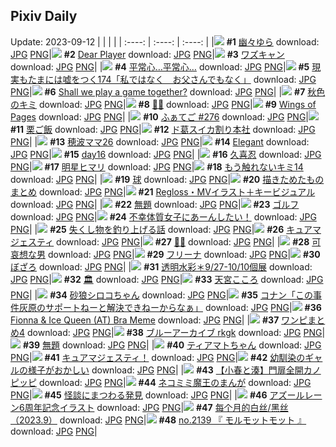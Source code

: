 ## Pixiv Daily
Update: 2023-09-12
|      |      |      |
| :----: | :----: | :----: |
|![](https://pixiv.microyu.workers.dev/c/240x480/img-master/img/2023/09/10/00/01/50/111588052_p0_master1200.jpg) **#1** [幽々ゆら](https://www.pixiv.net/artworks/111588052) download: [JPG](https://pixiv.microyu.workers.dev/img-original/img/2023/09/10/00/01/50/111588052_p0.jpg) [PNG](https://pixiv.microyu.workers.dev/img-original/img/2023/09/10/00/01/50/111588052_p0.png)|![](https://pixiv.microyu.workers.dev/c/240x480/img-master/img/2023/09/10/00/16/15/111588732_p0_master1200.jpg) **#2** [Dear Player](https://www.pixiv.net/artworks/111588732) download: [JPG](https://pixiv.microyu.workers.dev/img-original/img/2023/09/10/00/16/15/111588732_p0.jpg) [PNG](https://pixiv.microyu.workers.dev/img-original/img/2023/09/10/00/16/15/111588732_p0.png)|![](https://pixiv.microyu.workers.dev/c/240x480/img-master/img/2023/09/10/00/01/11/111587971_p0_master1200.jpg) **#3** [ワズキャン](https://www.pixiv.net/artworks/111587971) download: [JPG](https://pixiv.microyu.workers.dev/img-original/img/2023/09/10/00/01/11/111587971_p0.jpg) [PNG](https://pixiv.microyu.workers.dev/img-original/img/2023/09/10/00/01/11/111587971_p0.png)|
|![](https://pixiv.microyu.workers.dev/c/240x480/img-master/img/2023/09/11/08/04/52/111628494_p0_master1200.jpg) **#4** [平常心…平常心…](https://www.pixiv.net/artworks/111628494) download: [JPG](https://pixiv.microyu.workers.dev/img-original/img/2023/09/11/08/04/52/111628494_p0.jpg) [PNG](https://pixiv.microyu.workers.dev/img-original/img/2023/09/11/08/04/52/111628494_p0.png)|![](https://pixiv.microyu.workers.dev/c/240x480/img-master/img/2023/09/10/18/00/09/111608765_p0_master1200.jpg) **#5** [現実もたまには嘘をつく174「私ではなく　お父さんでもなく」](https://www.pixiv.net/artworks/111608765) download: [JPG](https://pixiv.microyu.workers.dev/img-original/img/2023/09/10/18/00/09/111608765_p0.jpg) [PNG](https://pixiv.microyu.workers.dev/img-original/img/2023/09/10/18/00/09/111608765_p0.png)|![](https://pixiv.microyu.workers.dev/c/240x480/img-master/img/2023/09/11/00/01/14/111620923_p0_master1200.jpg) **#6** [Shall we play a game together?](https://www.pixiv.net/artworks/111620923) download: [JPG](https://pixiv.microyu.workers.dev/img-original/img/2023/09/11/00/01/14/111620923_p0.jpg) [PNG](https://pixiv.microyu.workers.dev/img-original/img/2023/09/11/00/01/14/111620923_p0.png)|
|![](https://pixiv.microyu.workers.dev/c/240x480/img-master/img/2023/09/10/00/00/18/111587842_p0_master1200.jpg) **#7** [秋色のキミ](https://www.pixiv.net/artworks/111587842) download: [JPG](https://pixiv.microyu.workers.dev/img-original/img/2023/09/10/00/00/18/111587842_p0.jpg) [PNG](https://pixiv.microyu.workers.dev/img-original/img/2023/09/10/00/00/18/111587842_p0.png)|![](https://pixiv.microyu.workers.dev/c/240x480/img-master/img/2023/09/10/04/36/12/111593732_p0_master1200.jpg) **#8** [🖤🖤](https://www.pixiv.net/artworks/111593732) download: [JPG](https://pixiv.microyu.workers.dev/img-original/img/2023/09/10/04/36/12/111593732_p0.jpg) [PNG](https://pixiv.microyu.workers.dev/img-original/img/2023/09/10/04/36/12/111593732_p0.png)|![](https://pixiv.microyu.workers.dev/c/240x480/img-master/img/2023/09/10/11/34/07/111599713_p0_master1200.jpg) **#9** [Wings of Pages](https://www.pixiv.net/artworks/111599713) download: [JPG](https://pixiv.microyu.workers.dev/img-original/img/2023/09/10/11/34/07/111599713_p0.jpg) [PNG](https://pixiv.microyu.workers.dev/img-original/img/2023/09/10/11/34/07/111599713_p0.png)|
|![](https://pixiv.microyu.workers.dev/c/240x480/img-master/img/2023/09/10/11/38/49/111599809_p0_master1200.jpg) **#10** [ふぁてご #276](https://www.pixiv.net/artworks/111599809) download: [JPG](https://pixiv.microyu.workers.dev/img-original/img/2023/09/10/11/38/49/111599809_p0.jpg) [PNG](https://pixiv.microyu.workers.dev/img-original/img/2023/09/10/11/38/49/111599809_p0.png)|![](https://pixiv.microyu.workers.dev/c/240x480/img-master/img/2023/09/10/20/52/36/111613998_p0_master1200.jpg) **#11** [栗ご飯](https://www.pixiv.net/artworks/111613998) download: [JPG](https://pixiv.microyu.workers.dev/img-original/img/2023/09/10/20/52/36/111613998_p0.jpg) [PNG](https://pixiv.microyu.workers.dev/img-original/img/2023/09/10/20/52/36/111613998_p0.png)|![](https://pixiv.microyu.workers.dev/c/240x480/img-master/img/2023/09/10/16/21/55/111606075_p0_master1200.jpg) **#12** [ド葛スイカ割り本社](https://www.pixiv.net/artworks/111606075) download: [JPG](https://pixiv.microyu.workers.dev/img-original/img/2023/09/10/16/21/55/111606075_p0.jpg) [PNG](https://pixiv.microyu.workers.dev/img-original/img/2023/09/10/16/21/55/111606075_p0.png)|
|![](https://pixiv.microyu.workers.dev/c/240x480/img-master/img/2023/09/11/18/34/16/111637638_p0_master1200.jpg) **#13** [穂波ママ26](https://www.pixiv.net/artworks/111637638) download: [JPG](https://pixiv.microyu.workers.dev/img-original/img/2023/09/11/18/34/16/111637638_p0.jpg) [PNG](https://pixiv.microyu.workers.dev/img-original/img/2023/09/11/18/34/16/111637638_p0.png)|![](https://pixiv.microyu.workers.dev/c/240x480/img-master/img/2023/09/10/05/40/01/111590291_p0_master1200.jpg) **#14** [Elegant](https://www.pixiv.net/artworks/111590291) download: [JPG](https://pixiv.microyu.workers.dev/img-original/img/2023/09/10/05/40/01/111590291_p0.jpg) [PNG](https://pixiv.microyu.workers.dev/img-original/img/2023/09/10/05/40/01/111590291_p0.png)|![](https://pixiv.microyu.workers.dev/c/240x480/img-master/img/2023/09/10/01/00/32/111590154_p0_master1200.jpg) **#15** [day16](https://www.pixiv.net/artworks/111590154) download: [JPG](https://pixiv.microyu.workers.dev/img-original/img/2023/09/10/01/00/32/111590154_p0.jpg) [PNG](https://pixiv.microyu.workers.dev/img-original/img/2023/09/10/01/00/32/111590154_p0.png)|
|![](https://pixiv.microyu.workers.dev/c/240x480/img-master/img/2023/09/11/00/00/33/111620837_p0_master1200.jpg) **#16** [久喜忍](https://www.pixiv.net/artworks/111620837) download: [JPG](https://pixiv.microyu.workers.dev/img-original/img/2023/09/11/00/00/33/111620837_p0.jpg) [PNG](https://pixiv.microyu.workers.dev/img-original/img/2023/09/11/00/00/33/111620837_p0.png)|![](https://pixiv.microyu.workers.dev/c/240x480/img-master/img/2023/09/11/00/01/57/111621004_p0_master1200.jpg) **#17** [明星ヒマリ](https://www.pixiv.net/artworks/111621004) download: [JPG](https://pixiv.microyu.workers.dev/img-original/img/2023/09/11/00/01/57/111621004_p0.jpg) [PNG](https://pixiv.microyu.workers.dev/img-original/img/2023/09/11/00/01/57/111621004_p0.png)|![](https://pixiv.microyu.workers.dev/c/240x480/img-master/img/2023/09/11/11/39/31/111630992_p0_master1200.jpg) **#18** [もう触れないキミ14](https://www.pixiv.net/artworks/111630992) download: [JPG](https://pixiv.microyu.workers.dev/img-original/img/2023/09/11/11/39/31/111630992_p0.jpg) [PNG](https://pixiv.microyu.workers.dev/img-original/img/2023/09/11/11/39/31/111630992_p0.png)|
|![](https://pixiv.microyu.workers.dev/c/240x480/img-master/img/2023/09/10/14/25/15/111603382_p0_master1200.jpg) **#19** [球](https://www.pixiv.net/artworks/111603382) download: [JPG](https://pixiv.microyu.workers.dev/img-original/img/2023/09/10/14/25/15/111603382_p0.jpg) [PNG](https://pixiv.microyu.workers.dev/img-original/img/2023/09/10/14/25/15/111603382_p0.png)|![](https://pixiv.microyu.workers.dev/c/240x480/img-master/img/2023/09/10/01/00/16/111590132_p0_master1200.jpg) **#20** [描きためたものまとめ](https://www.pixiv.net/artworks/111590132) download: [JPG](https://pixiv.microyu.workers.dev/img-original/img/2023/09/10/01/00/16/111590132_p0.jpg) [PNG](https://pixiv.microyu.workers.dev/img-original/img/2023/09/10/01/00/16/111590132_p0.png)|![](https://pixiv.microyu.workers.dev/c/240x480/img-master/img/2023/09/11/00/16/49/111621659_p0_master1200.jpg) **#21** [Regloss・MVイラスト＋キービジュアル](https://www.pixiv.net/artworks/111621659) download: [JPG](https://pixiv.microyu.workers.dev/img-original/img/2023/09/11/00/16/49/111621659_p0.jpg) [PNG](https://pixiv.microyu.workers.dev/img-original/img/2023/09/11/00/16/49/111621659_p0.png)|
|![](https://pixiv.microyu.workers.dev/c/240x480/img-master/img/2023/09/10/09/42/55/111597624_p0_master1200.jpg) **#22** [無題](https://www.pixiv.net/artworks/111597624) download: [JPG](https://pixiv.microyu.workers.dev/img-original/img/2023/09/10/09/42/55/111597624_p0.jpg) [PNG](https://pixiv.microyu.workers.dev/img-original/img/2023/09/10/09/42/55/111597624_p0.png)|![](https://pixiv.microyu.workers.dev/c/240x480/img-master/img/2023/09/11/20/41/31/111640791_master1200.jpg) **#23** [ゴルフ](https://www.pixiv.net/artworks/111640791) download: [JPG](https://pixiv.microyu.workers.dev/img-original/img/2023/09/11/20/41/31/111640791.jpg) [PNG](https://pixiv.microyu.workers.dev/img-original/img/2023/09/11/20/41/31/111640791.png)|![](https://pixiv.microyu.workers.dev/c/240x480/img-master/img/2023/09/10/00/05/37/111588309_p0_master1200.jpg) **#24** [不幸体質女子にあーんしたい！](https://www.pixiv.net/artworks/111588309) download: [JPG](https://pixiv.microyu.workers.dev/img-original/img/2023/09/10/00/05/37/111588309_p0.jpg) [PNG](https://pixiv.microyu.workers.dev/img-original/img/2023/09/10/00/05/37/111588309_p0.png)|
|![](https://pixiv.microyu.workers.dev/c/240x480/img-master/img/2023/09/11/00/05/00/111621203_p0_master1200.jpg) **#25** [失くし物を釣り上げる話](https://www.pixiv.net/artworks/111621203) download: [JPG](https://pixiv.microyu.workers.dev/img-original/img/2023/09/11/00/05/00/111621203_p0.jpg) [PNG](https://pixiv.microyu.workers.dev/img-original/img/2023/09/11/00/05/00/111621203_p0.png)|![](https://pixiv.microyu.workers.dev/c/240x480/img-master/img/2023/09/11/00/00/30/111620825_p0_master1200.jpg) **#26** [キュアマジェスティ](https://www.pixiv.net/artworks/111620825) download: [JPG](https://pixiv.microyu.workers.dev/img-original/img/2023/09/11/00/00/30/111620825_p0.jpg) [PNG](https://pixiv.microyu.workers.dev/img-original/img/2023/09/11/00/00/30/111620825_p0.png)|![](https://pixiv.microyu.workers.dev/c/240x480/img-master/img/2023/09/10/03/37/48/111593089_p0_master1200.jpg) **#27** [🌿📙](https://www.pixiv.net/artworks/111593089) download: [JPG](https://pixiv.microyu.workers.dev/img-original/img/2023/09/10/03/37/48/111593089_p0.jpg) [PNG](https://pixiv.microyu.workers.dev/img-original/img/2023/09/10/03/37/48/111593089_p0.png)|
|![](https://pixiv.microyu.workers.dev/c/240x480/img-master/img/2023/09/10/00/06/58/111588375_p0_master1200.jpg) **#28** [可哀想な男](https://www.pixiv.net/artworks/111588375) download: [JPG](https://pixiv.microyu.workers.dev/img-original/img/2023/09/10/00/06/58/111588375_p0.jpg) [PNG](https://pixiv.microyu.workers.dev/img-original/img/2023/09/10/00/06/58/111588375_p0.png)|![](https://pixiv.microyu.workers.dev/c/240x480/img-master/img/2023/09/10/08/00/00/111596040_p0_master1200.jpg) **#29** [フリーナ](https://www.pixiv.net/artworks/111596040) download: [JPG](https://pixiv.microyu.workers.dev/img-original/img/2023/09/10/08/00/00/111596040_p0.jpg) [PNG](https://pixiv.microyu.workers.dev/img-original/img/2023/09/10/08/00/00/111596040_p0.png)|![](https://pixiv.microyu.workers.dev/c/240x480/img-master/img/2023/09/10/00/07/18/111588389_p0_master1200.jpg) **#30** [ぼざろ](https://www.pixiv.net/artworks/111588389) download: [JPG](https://pixiv.microyu.workers.dev/img-original/img/2023/09/10/00/07/18/111588389_p0.jpg) [PNG](https://pixiv.microyu.workers.dev/img-original/img/2023/09/10/00/07/18/111588389_p0.png)|
|![](https://pixiv.microyu.workers.dev/c/240x480/img-master/img/2023/09/11/00/00/17/111620781_p0_master1200.jpg) **#31** [透明水彩＊9/27-10/10個展](https://www.pixiv.net/artworks/111620781) download: [JPG](https://pixiv.microyu.workers.dev/img-original/img/2023/09/11/00/00/17/111620781_p0.jpg) [PNG](https://pixiv.microyu.workers.dev/img-original/img/2023/09/11/00/00/17/111620781_p0.png)|![](https://pixiv.microyu.workers.dev/c/240x480/img-master/img/2023/09/10/03/33/59/111593046_p0_master1200.jpg) **#32** [🏛](https://www.pixiv.net/artworks/111593046) download: [JPG](https://pixiv.microyu.workers.dev/img-original/img/2023/09/10/03/33/59/111593046_p0.jpg) [PNG](https://pixiv.microyu.workers.dev/img-original/img/2023/09/10/03/33/59/111593046_p0.png)|![](https://pixiv.microyu.workers.dev/c/240x480/img-master/img/2023/09/10/16/22/16/111606084_p0_master1200.jpg) **#33** [天宮こころ](https://www.pixiv.net/artworks/111606084) download: [JPG](https://pixiv.microyu.workers.dev/img-original/img/2023/09/10/16/22/16/111606084_p0.jpg) [PNG](https://pixiv.microyu.workers.dev/img-original/img/2023/09/10/16/22/16/111606084_p0.png)|
|![](https://pixiv.microyu.workers.dev/c/240x480/img-master/img/2023/09/10/00/01/20/111587990_p0_master1200.jpg) **#34** [砂狼シロコちゃん](https://www.pixiv.net/artworks/111587990) download: [JPG](https://pixiv.microyu.workers.dev/img-original/img/2023/09/10/00/01/20/111587990_p0.jpg) [PNG](https://pixiv.microyu.workers.dev/img-original/img/2023/09/10/00/01/20/111587990_p0.png)|![](https://pixiv.microyu.workers.dev/c/240x480/img-master/img/2023/09/10/16/40/24/111606568_p0_master1200.jpg) **#35** [コナン「この事件灰原のサポートねーと解決できねーからなぁ」](https://www.pixiv.net/artworks/111606568) download: [JPG](https://pixiv.microyu.workers.dev/img-original/img/2023/09/10/16/40/24/111606568_p0.jpg) [PNG](https://pixiv.microyu.workers.dev/img-original/img/2023/09/10/16/40/24/111606568_p0.png)|![](https://pixiv.microyu.workers.dev/c/240x480/img-master/img/2023/09/10/00/30/57/111589327_p0_master1200.jpg) **#36** [Fionna & Ice Queen (AT) Bra Meme](https://www.pixiv.net/artworks/111589327) download: [JPG](https://pixiv.microyu.workers.dev/img-original/img/2023/09/10/00/30/57/111589327_p0.jpg) [PNG](https://pixiv.microyu.workers.dev/img-original/img/2023/09/10/00/30/57/111589327_p0.png)|
|![](https://pixiv.microyu.workers.dev/c/240x480/img-master/img/2023/09/10/21/13/27/111614744_p0_master1200.jpg) **#37** [ワンピまとめ4](https://www.pixiv.net/artworks/111614744) download: [JPG](https://pixiv.microyu.workers.dev/img-original/img/2023/09/10/21/13/27/111614744_p0.jpg) [PNG](https://pixiv.microyu.workers.dev/img-original/img/2023/09/10/21/13/27/111614744_p0.png)|![](https://pixiv.microyu.workers.dev/c/240x480/img-master/img/2023/09/10/01/33/06/111590985_p0_master1200.jpg) **#38** [ブルーアーカイブ rkgk](https://www.pixiv.net/artworks/111590985) download: [JPG](https://pixiv.microyu.workers.dev/img-original/img/2023/09/10/01/33/06/111590985_p0.jpg) [PNG](https://pixiv.microyu.workers.dev/img-original/img/2023/09/10/01/33/06/111590985_p0.png)|![](https://pixiv.microyu.workers.dev/c/240x480/img-master/img/2023/09/11/00/01/05/111620906_p0_master1200.jpg) **#39** [無題](https://www.pixiv.net/artworks/111620906) download: [JPG](https://pixiv.microyu.workers.dev/img-original/img/2023/09/11/00/01/05/111620906_p0.jpg) [PNG](https://pixiv.microyu.workers.dev/img-original/img/2023/09/11/00/01/05/111620906_p0.png)|
|![](https://pixiv.microyu.workers.dev/c/240x480/img-master/img/2023/09/11/00/01/09/111620912_p0_master1200.jpg) **#40** [ティアマトちゃん](https://www.pixiv.net/artworks/111620912) download: [JPG](https://pixiv.microyu.workers.dev/img-original/img/2023/09/11/00/01/09/111620912_p0.jpg) [PNG](https://pixiv.microyu.workers.dev/img-original/img/2023/09/11/00/01/09/111620912_p0.png)|![](https://pixiv.microyu.workers.dev/c/240x480/img-master/img/2023/09/10/12/01/32/111600352_p0_master1200.jpg) **#41** [キュアマジェスティ！](https://www.pixiv.net/artworks/111600352) download: [JPG](https://pixiv.microyu.workers.dev/img-original/img/2023/09/10/12/01/32/111600352_p0.jpg) [PNG](https://pixiv.microyu.workers.dev/img-original/img/2023/09/10/12/01/32/111600352_p0.png)|![](https://pixiv.microyu.workers.dev/c/240x480/img-master/img/2023/09/11/00/00/16/111620779_p0_master1200.jpg) **#42** [幼馴染のギャルの様子がおかしい](https://www.pixiv.net/artworks/111620779) download: [JPG](https://pixiv.microyu.workers.dev/img-original/img/2023/09/11/00/00/16/111620779_p0.jpg) [PNG](https://pixiv.microyu.workers.dev/img-original/img/2023/09/11/00/00/16/111620779_p0.png)|
|![](https://pixiv.microyu.workers.dev/c/240x480/img-master/img/2023/09/11/00/26/29/111621970_p0_master1200.jpg) **#43** [【小春と湊】門扉全開カノピッピ](https://www.pixiv.net/artworks/111621970) download: [JPG](https://pixiv.microyu.workers.dev/img-original/img/2023/09/11/00/26/29/111621970_p0.jpg) [PNG](https://pixiv.microyu.workers.dev/img-original/img/2023/09/11/00/26/29/111621970_p0.png)|![](https://pixiv.microyu.workers.dev/c/240x480/img-master/img/2023/09/10/11/06/24/111599179_p0_master1200.jpg) **#44** [ネコミミ魔王のまんが](https://www.pixiv.net/artworks/111599179) download: [JPG](https://pixiv.microyu.workers.dev/img-original/img/2023/09/10/11/06/24/111599179_p0.jpg) [PNG](https://pixiv.microyu.workers.dev/img-original/img/2023/09/10/11/06/24/111599179_p0.png)|![](https://pixiv.microyu.workers.dev/c/240x480/img-master/img/2023/09/11/21/00/30/111641302_p0_master1200.jpg) **#45** [怪談にまつわる発見](https://www.pixiv.net/artworks/111641302) download: [JPG](https://pixiv.microyu.workers.dev/img-original/img/2023/09/11/21/00/30/111641302_p0.jpg) [PNG](https://pixiv.microyu.workers.dev/img-original/img/2023/09/11/21/00/30/111641302_p0.png)|
|![](https://pixiv.microyu.workers.dev/c/240x480/img-master/img/2023/09/10/20/55/06/111614065_p0_master1200.jpg) **#46** [アズールレーン6周年記念イラスト](https://www.pixiv.net/artworks/111614065) download: [JPG](https://pixiv.microyu.workers.dev/img-original/img/2023/09/10/20/55/06/111614065_p0.jpg) [PNG](https://pixiv.microyu.workers.dev/img-original/img/2023/09/10/20/55/06/111614065_p0.png)|![](https://pixiv.microyu.workers.dev/c/240x480/img-master/img/2023/09/11/17/15/20/111635936_p0_master1200.jpg) **#47** [每个月的白丝/黑丝（2023.9）](https://www.pixiv.net/artworks/111635936) download: [JPG](https://pixiv.microyu.workers.dev/img-original/img/2023/09/11/17/15/20/111635936_p0.jpg) [PNG](https://pixiv.microyu.workers.dev/img-original/img/2023/09/11/17/15/20/111635936_p0.png)|![](https://pixiv.microyu.workers.dev/c/240x480/img-master/img/2023/09/10/21/40/32/111615740_p0_master1200.jpg) **#48** [no.2139 『 モルモットモット 』](https://www.pixiv.net/artworks/111615740) download: [JPG](https://pixiv.microyu.workers.dev/img-original/img/2023/09/10/21/40/32/111615740_p0.jpg) [PNG](https://pixiv.microyu.workers.dev/img-original/img/2023/09/10/21/40/32/111615740_p0.png)|
